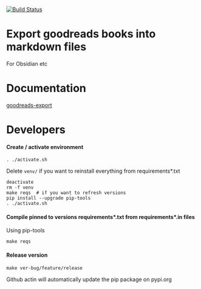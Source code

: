 [![Build Status](https://github.com/andgineer/goodreads-export/workflows/ci/badge.svg)](https://github.com/andgineer/goodreads-export/actions)
# Export goodreads books into markdown files

For Obsidian etc

# Documentation

[goodreads-export](https://andgineer.github.io/goodreads-export/)

# Developers

#### Create / activate environment
    . ./activate.sh

Delete `venv/` if you want to reinstall everything from requirements*.txt

    deactivate
    rm -f venv
    make reqs  # if you want to refresh versions
    pip install --upgrade pip-tools
    . ./activate.sh

#### Compile pinned to versions requirements*.txt from requirements*.in files
Using pip-tools

    make reqs


#### Release version
    make ver-bug/feature/release

Github actin will automatically update the pip package on pypi.org

